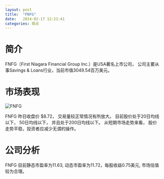 ```yaml
---
layout: post
title:  "FNFG"
date:   2014-02-17 12:21:41
categories: 观点
---
```


# 简介
FNFG（First Niagara Financial Group Inc.）是USA著名上市公司，
公司主要从事Savings & Loans行业，当前市值3049.54百万美元。

# 市场表现

![FNFG](http://finviz.com/chart.ashx?t=FNFG&ty=c&ta=1&p=d&s=l)

FNFG 昨日收盘价 $8.72，
交易量较正常情况有所放大。
目前股价处于20日均线以下，
50日均线以下，
并且处于200日均线以下。
从短期市场走势来看，
股价走势平稳，投资者应减少无谓的操作。

# 公司分析
FNFG 目前静态市盈率为11.63, 动态市盈率为11.72，每股收益0.75美元,
市场估值较为合理。
